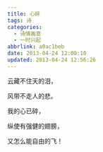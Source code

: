 ```yaml
---
title: 心碎
tags: 诗
categories: 
  - 诗情画意
  - 一时兴起
abbrlink: a0ac1beb
date: 2013-04-24 12:00:10
updated: 2013-04-24 12:56:26
---
```


云藏不住天的泪，

风带不走人的悲。

我的心已碎，

纵使有强健的翅膀，

又怎么能自由的飞！